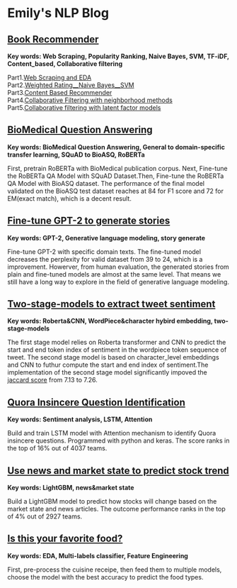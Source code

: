# Emily's NLP Blog
## [Book Recommender](https://github.com/EmilyNLP/Book-Recommender)
**Key words: Web Scraping, Popularity Ranking, Naive Bayes, SVM, TF-iDF, Content_based, Collaborative filtering**

Part1.[Web Scraping and EDA](https://github.com/EmilyNLP/Book-Recommender/blob/master/1_Web%20Scraping_EDA.ipynb) <br/>
Part2.[Weighted Rating__Naive Bayes__SVM](https://github.com/EmilyNLP/Book-Recommender/blob/master/2_Weighted%20Rating_Naive%20Bayes_SVM.ipynb) <br/>
Part3.[Content Based Recommender](https://github.com/EmilyNLP/Book-Recommender/blob/master/3_Content%20Based%20Recommender.ipynb)  <br/>
Part4.[Collaborative Filtering with neighborhood methods](https://github.com/EmilyNLP/Book-Recommender/blob/master/4_Collaborative%20Filtering%20with%20neighborhood%20methods.ipynb)  <br/>
Part5.[Collaborative filtering with latent factor models](https://github.com/EmilyNLP/Book-Recommender/blob/master/5_Collaborative%20filtering%20with%20latent%20factor%20models.ipynb)  <br/>


## [BioMedical Question Answering](https://github.com/EmilyNLP/BioMedical-Question-Answering)
**Key words: BioMedical Question Answering, General to domain-specific transfer learning, SQuAD to BioASQ, RoBERTa**

First, pretrain RoBERTa with BioMedical publication corpus. Next, Fine-tune the RoBERTa QA Model with SQuAD Dataset.Then, Fine-tune the RoBERTa QA Model with BioASQ dataset. The performance of the final model validated on the BioASQ test dataset reaches at 84 for F1 score and 72 for EM(exact match), which is a decent result. 


## [Fine-tune GPT-2 to generate stories](https://github.com/EmilyNLP/Fine-Tune-GPT2-to-Generate-Stories)
**Key words: GPT-2, Generative language modeling, story generate**

Fine-tune GPT-2 with specific domain texts. The fine-tuned model decreases the perplexity for valid dataset from 39 to 24, which is a improvement. Howerver, from human evaluation, the generated stories from plain and fine-tuned models are almost at the same level. That means we still have a long way to explore in the field of generative language modeling. 

## [Two-stage-models to extract tweet sentiment](https://github.com/EmilyNLP/Tweet-Sentiment-Extraction)
**Key words: Roberta&CNN, WordPiece&character hybird embedding, two-stage-models**

The first stage model relies on Roberta transformer and CNN to predict the start and end token index of sentiment in the wordpiece token sequence of tweet. The second stage model is based on character_level embeddings and CNN to futhur compute the start and end index of sentiment.The implementation of the second stage model significantly impoved the [jaccard score](https://en.wikipedia.org/wiki/Jaccard_index) from 7.13 to 7.26.

## [Quora Insincere Question Identification](https://www.kaggle.com/emily2008/quora-insincere-questions)
**Key words: Sentiment analysis, LSTM, Attention**

Build and train LSTM model with Attention mechanism to identify Quora insincere questions. Programmed with python and keras. The score ranks in the top of 16% out of 4037 teams.

## [Use news and market state to predict stock trend](https://www.kaggle.com/emily2008/two-sigma-stock-news-market?scriptVersionId=7345306)
**Key words: LightGBM, news&market state**

Build a LightGBM model to predict how stocks will change based on the market state and news articles. The outcome performance ranks in the top  of 4% out of 2927 teams.

## [Is this your favorite food?](https://www.kaggle.com/emily2008/is-this-your-favorite-food)
**Key words: EDA, Multi-labels classifier, Feature Engineering**

First, pre-process the cuisine receipe, then feed them to multiple models, choose the model with the best accuracy to predict the food types. 
